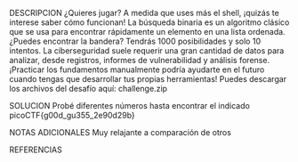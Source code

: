 DESCRIPCION
¿Quieres jugar? A medida que uses más el shell, ¡quizás te interese saber cómo funcionan! La búsqueda binaria es un algoritmo clásico que se usa para encontrar rápidamente un elemento en una lista ordenada. ¿Puedes encontrar la bandera? Tendrás 1000 posibilidades y solo 10 intentos.
La ciberseguridad suele requerir una gran cantidad de datos para analizar, desde registros, informes de vulnerabilidad y análisis forense. ¡Practicar los fundamentos manualmente podría ayudarte en el futuro cuando tengas que desarrollar tus propias herramientas!
Puedes descargar los archivos del desafío aquí: challenge.zip

SOLUCION
Probé diferentes números hasta encontrar el indicado
picoCTF{g00d_gu355_2e90d29b}

NOTAS ADICIONALES
Muy relajante a comparación de otros

REFERENCIAS